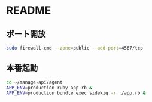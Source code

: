 # README

## ポート開放
```sh
sudo firewall-cmd --zone=public --add-port=4567/tcp
```

## 本番起動
```sh
cd ~/manage-api/agent
APP_ENV=production ruby app.rb &
APP_ENV=production bundle exec sidekiq -r ./app.rb &
```